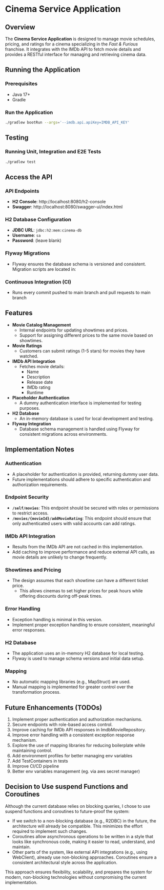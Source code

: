 # Cinema Service Application

## Overview

The **Cinema Service Application** is designed to manage movie schedules, pricing, and ratings for a cinema specializing in the *Fast & Furious* franchise. It integrates with the IMDb API to fetch movie details and provides a RESTful interface for managing and retrieving cinema data.

## Running the Application

### Prerequisites
* Java 17+
* Gradle

### Run the Application
```bash
./gradlew bootRun --args='--imdb.api.apiKey=IMDB_API_KEY'
```

## Testing

### Running Unit, Integration and E2E Tests
```bash
./gradlew test
```

## Access the API

### API Endpoints
* **H2 Console**: http://localhost:8080/h2-console
* **Swagger**: http://localhost:8080/swagger-ui/index.html

### H2 Database Configuration
* **JDBC URL**: `jdbc:h2:mem:cinema-db`
* **Username**: `sa`
* **Password**: (leave blank)

### Flyway Migrations
* Flyway ensures the database schema is versioned and consistent. Migration scripts are located in:

### Continuous Integration (CI)
* Runs every commit pushed to main branch and pull requests to main branch

## Features

* **Movie Catalog Management**
  * Internal endpoints for updating showtimes and prices.
  * Support for assigning different prices to the same movie based on showtimes.
* **Movie Ratings**
  * Customers can submit ratings (1-5 stars) for movies they have watched.
* **IMDb API Integration**
  * Fetches movie details:
    * Name
    * Description
    * Release date
    * IMDb rating
    * Runtime
* **Placeholder Authentication**
  * A dummy authentication interface is implemented for testing purposes.
* **H2 Database**
  * An in-memory database is used for local development and testing.
* **Flyway Integration**
  * Database schema management is handled using Flyway for consistent migrations across environments.

## Implementation Notes

### Authentication
* A placeholder for authentication is provided, returning dummy user data.
* Future implementations should adhere to specific authentication and authorization requirements.

### Endpoint Security
* **`/self/movies`**: This endpoint should be secured with roles or permissions to restrict access.
* **`/movies/{movieId}/addMovieRating`**: This endpoint should ensure that only authenticated users with valid accounts can add ratings.

### IMDb API Integration
* Results from the IMDb API are not cached in this implementation.
* Add caching to improve performance and reduce external API calls, as movie details are unlikely to change frequently.

### Showtimes and Pricing
* The design assumes that each showtime can have a different ticket price.
  * This allows cinemas to set higher prices for peak hours while offering discounts during off-peak times.

### Error Handling
* Exception handling is minimal in this version.
* Implement proper exception handling to ensure consistent, meaningful error responses.

### H2 Database
* The application uses an in-memory H2 database for local testing.
* Flyway is used to manage schema versions and initial data setup.

### Mapping
* No automatic mapping libraries (e.g., MapStruct) are used.
* Manual mapping is implemented for greater control over the transformation process.

## Future Enhancements (TODOs)
1. Implement proper authentication and authorization mechanisms.
2. Secure endpoints with role-based access control.
3. Improve caching for IMDb API responses in ImdbMovieRepository.
4. Improve error handling with a consistent exception response mechanism.
6. Explore the use of mapping libraries for reducing boilerplate while maintaining control.
7. Add environment profiles for better managing env variables
8. Add TestContainers in tests
9. Improve CI/CD pipeline
10. Better env variables management (eg. via aws secret manager)

## Decision to Use suspend Functions and Coroutines

Although the current database relies on blocking queries, I chose to use suspend functions and coroutines to future-proof the system:

* If we switch to a non-blocking database (e.g., R2DBC) in the future, the architecture will already be compatible. This minimizes the effort required to implement such changes.
* Coroutines allow asynchronous operations to be written in a style that looks like synchronous code, making it easier to read, understand, and maintain.
* Other parts of the system, like external API integrations (e.g., using WebClient), already use non-blocking approaches. Coroutines ensure a consistent architectural style across the application.

This approach ensures flexibility, scalability, and prepares the system for modern, non-blocking technologies without compromising the current implementation.
